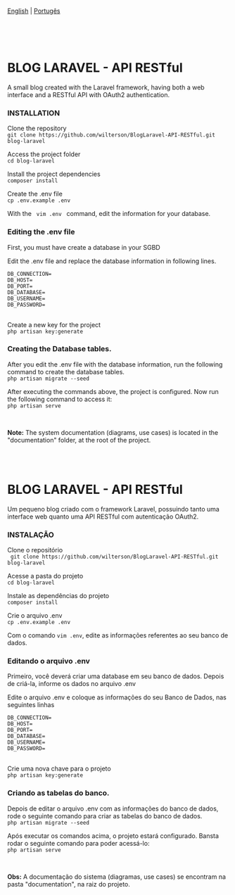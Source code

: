 

<a href='#english'>English</a> | 
<a href='#portugues'>Portugês</a>

<br/><br/><br/>
<div>
<h1>BLOG LARAVEL - API RESTful</h1>

<p>A small blog created with the Laravel framework, having both a web interface and a RESTful API with OAuth2 authentication.</p>

<h3>INSTALLATION</h3>

<p>Clone the repository<br/>
<code>git clone https://github.com/wilterson/BlogLaravel-API-RESTful.git blog-laravel</code></p>

<p>Access the project folder<br/>
<code>cd blog-laravel</code></p>

<p>Install the project dependencies<br/>
<code>composer install</code></p>   

<p>Create the .env file<br/>
<code>cp .env.example .env</code></p>

<p>With the <code> vim .env </code> command, edit the information for your database.</p>

<h3>Editing the .env file</h3>
<p>First, you must have create a database in your SGBD</p>
<p>Edit the .env file and replace the database information in following lines.<br/>

<pre>
<code>DB_CONNECTION= 
DB_HOST=
DB_PORT=
DB_DATABASE=
DB_USERNAME=
DB_PASSWORD=
</code>
</pre>
</p>

<p>Create a new key for the project<br/>
<code>php artisan key:generate</code></p>

<h3>Creating the Database tables.</h3>
<p>After you edit the .env file with the database information, run the following command to create the database tables.<br/>
<code>php artisan migrate --seed</code></p>

<p>After executing the commands above, the project is configured. Now run the following command to access it:<br/>
<code>php artisan serve</code></p>

<br/>

<p><b>Note:</b> The system documentation (diagrams, use cases) is located in the "documentation" folder, at the root of the project.</p>
</div>

<br/><br/>

<div id="portugues">
<h1>BLOG LARAVEL - API RESTful</h1>

<p>Um pequeno blog criado com o framework Laravel, possuindo tanto uma interface web quanto uma API RESTful com autenticação OAuth2.</p>

<h3>INSTALAÇÃO</h3>

<p>Clone o repositório <br/>
<code> git clone https://github.com/wilterson/BlogLaravel-API-RESTful.git blog-laravel</code></p>

<p>Acesse a pasta do projeto<br/>
<code>cd blog-laravel</code></p>

<p>Instale as dependências do projeto<br/>
<code>composer install</code></p>

<p>Crie o arquivo .env<br/>
<code>cp .env.example .env</code></p>

<p>Com o comando <code>vim .env</code>, edite as informações referentes ao seu banco de dados.</p>

<h3>Editando o arquivo .env</h3>
<p>Primeiro, você deverá criar uma database em seu banco de dados. Depois de criá-la, informe os dados no arquivo .env</p>
<p>Edite o arquivo .env e coloque as informações do seu Banco de Dados, nas seguintes linhas<br/>

<pre>
<code>DB_CONNECTION= 
DB_HOST=
DB_PORT=
DB_DATABASE=
DB_USERNAME=
DB_PASSWORD=
</code>
</pre>
</p>

<p>Crie uma nova chave para o projeto<br/>
<code>php artisan key:generate</code></p>

<h3>Criando as tabelas do banco.</h3>
<p>Depois de editar o arquivo .env com as informações do banco de dados, rode o seguinte comando para criar as tabelas do banco de dados.<br/>
<code>php artisan migrate --seed</code></p>

<p>Após executar os comandos acima, o projeto estará configurado. Bansta rodar o seguinte comando para poder acessá-lo:<br/>
<code>php artisan serve</code></p>

<br/>

<p><b>Obs:</b> A documentação do sistema (diagramas, use cases) se encontram na pasta "documentation", na raiz do projeto.</p>
</div>